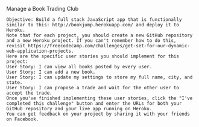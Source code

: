 Manage a Book Trading Club

    Objective: Build a full stack JavaScript app that is functionally similar to this: http://bookjump.herokuapp.com/ and deploy it to Heroku.
    Note that for each project, you should create a new GitHub repository and a new Heroku project. If you can't remember how to do this, revisit https://freecodecamp.com/challenges/get-set-for-our-dynamic-web-application-projects.
    Here are the specific user stories you should implement for this project:
    User Story: I can view all books posted by every user.
    User Story: I can add a new book.
    User Story: I can update my settings to store my full name, city, and state.
    User Story: I can propose a trade and wait for the other user to accept the trade.
    Once you've finished implementing these user stories, click the "I've completed this challenge" button and enter the URLs for both your GitHub repository and your live app running on Heroku.
    You can get feedback on your project by sharing it with your friends on Facebook.
